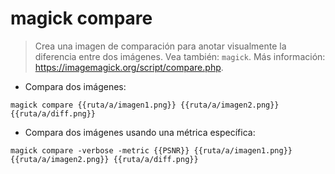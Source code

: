 # magick compare

> Crea una imagen de comparación para anotar visualmente la diferencia entre dos imágenes.
> Vea también: `magick`.
> Más información: <https://imagemagick.org/script/compare.php>.

- Compara dos imágenes:

`magick compare {{ruta/a/imagen1.png}} {{ruta/a/imagen2.png}} {{ruta/a/diff.png}}`

- Compara dos imágenes usando una métrica específica:

`magick compare -verbose -metric {{PSNR}} {{ruta/a/imagen1.png}} {{ruta/a/imagen2.png}} {{ruta/a/diff.png}}`
